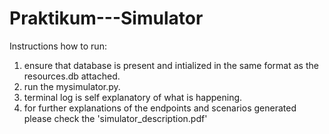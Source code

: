 # Praktikum---Simulator
Instructions how to run: 
1) ensure that database is present and intialized in the same format as the resources.db attached.
2) run the mysimulator.py.
3) terminal log is self explanatory of what is happening.
4) for further explanations of the endpoints and scenarios generated please check the 'simulator_description.pdf'
